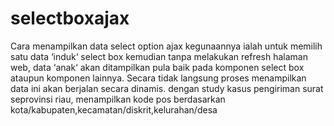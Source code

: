 # selectboxajax
Cara menampilkan data select option ajax
kegunaannya ialah untuk memilih satu data ‘induk‘ select box kemudian tanpa melakukan refresh halaman web, data ‘anak‘ akan ditampilkan pula baik pada komponen select box ataupun komponen lainnya. Secara tidak langsung proses menampilkan data ini akan berjalan secara dinamis.
dengan study kasus pengiriman surat seprovinsi riau, menampilkan kode pos berdasarkan kota/kabupaten,kecamatan/diskrit,kelurahan/desa
